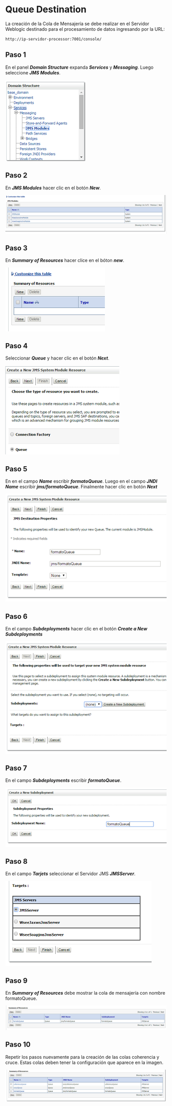 # Queue Destination

La creación de la Cola de Mensajería se debe realizar en el Servidor Weblogic destinado para el procesamiento de datos ingresando por la URL:

```
http://ip-servidor-processor:7001/console/
```
## Paso 1

En el panel ***Domain Structure*** expanda ***Services*** y ***Messaging***. Luego seleccione ***JMS Modules***.

![Git Paso 1](img/queuepaso1.PNG)

## Paso 2

En ***JMS Modules*** hacer clic en el botón ***New***.

![Git Paso 2](img/queuepaso2.PNG)

## Paso 3

En  ***Summary of Resources*** hacer clice en el bóton ***new***.

![Git Paso 3](img/queuepaso3.PNG)

## Paso 4

Seleccionar ***Queue*** y hacer clic en el botón ***Next***.

![Git Paso 4](img/queuepaso4.PNG)

## Paso 5

En  en el campo ***Name***  escribir ***formatoQueue***. 
Luego en el campo ***JNDI Name*** escribir ***jms/formatoQueue***. Finalmente hacer clic en botón ***Next***

![Git Paso 5](img/queuepaso5.PNG)
## Paso 6

En el campo ***Subdeployments*** hacer clic en el botón ***Create a New Subdeployments***

![Git Paso 6](img/queuepaso6.PNG)
## Paso 7 
En el campo ***Subdeployments*** escribir ***formatoQueue***.

![Git Paso 7](img/queuepaso7.PNG)
## Paso 8

En el campo ***Tarjets*** seleccionar el Servidor JMS ***JMSServer***.

![Git Paso 8](img/queuepaso8.PNG)
## Paso 9

En ***Summary of Resources*** debe mostrar la cola de mensajería  con nombre formatoQueue. 

![Git Paso 9](img/queuepaso9.PNG)
## Paso 10

Repetir los pasos nuevamente para la creación de las colas coherencia y cruce. Estas colas deben tener la configuración que aparece en la imagen.

![Git Paso 10](img/queuepaso10.PNG)